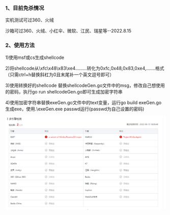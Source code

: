 ### 1、目前免杀情况
实机测试可过360、火绒

沙箱可过360、火绒、小红伞、微软、江民、瑞星等--2022.8.15

### 2、使用方法

1)使用msf或cs生成shellcode

2)将shellcode从\xfc\x48\x83\xe4.........转化为0xfc,0x48,0x83,0xe4,.......格式（只需ctrl+h替换斜杠为0且末尾补一个英文逗号即可）

3)使用转换好的shellcode 替换shellcodeGen.go文件中的msg，修改自己想使用的密码，执行go run shellcodeGen.go即可生成加密字符串

4)使用加密字符串替换exeGen.go文件中的text变量，运行go build exeGen.go生成exe，使用.\exeGen.exe passwd运行(passwd为自己设置的密码)


![](https://github.com/echohun/miansha/blob/main/go/1.png?raw=true)